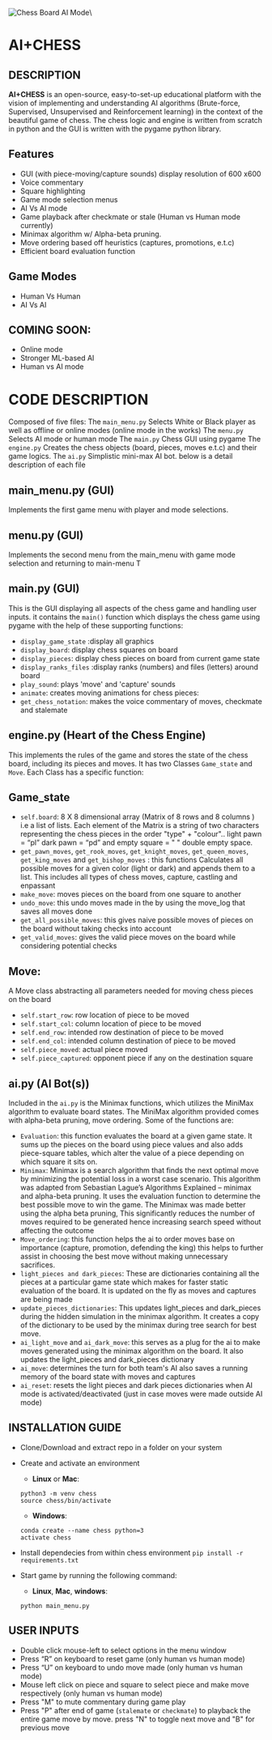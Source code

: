 ![Chess Board AI Mode](/misc/Chess.gif)\

# AI+CHESS

## DESCRIPTION

**AI+CHESS** is an open-source, easy-to-set-up educational platform with the vision of  implementing and understanding AI algorithms (Brute-force, Supervised, Unsupervised and Reinforcement learning) in the context of the beautiful game of chess. The chess logic and engine is written from scratch in python and the GUI is written with the pygame python library.


## Features

*	GUI (with piece-moving/capture sounds) display resolution of 600 x600
*	Voice commentary
*	Square highlighting
*	Game mode selection menus
*	AI Vs AI mode
*	Game playback after checkmate or stale (Human vs Human mode currently)
*	Minimax algorithm w/ Alpha-beta pruning.
*	Move ordering based off heuristics (captures, promotions, e.t.c)
*	Efficient board evaluation function


## Game Modes

*	Human Vs Human
*	AI Vs AI


## COMING SOON:

* Online mode
* Stronger ML-based AI
* Human vs AI mode


# CODE DESCRIPTION

Composed of five files:
The `main_menu.py` Selects White or Black player as well as offline or online modes (online mode in the works)
The `menu.py` Selects AI mode or human mode
The `main.py` Chess GUI using pygame
The `engine.py` Creates the chess objects (board, pieces, moves e.t.c) and their game logics.
The `ai.py` Simplistic mini-max  AI bot. below is a detail description of each file


## main_menu.py (GUI)

Implements the first game menu with player and mode selections.


## menu.py (GUI)

Implements the second menu from the main_menu with game mode selection and returning to main-menu T


## main.py (GUI)

This is the GUI displaying all aspects of the chess game and handling user inputs. it contains the `main()` function which displays the chess game using pygame with the help of these supporting functions:
*	`display_game_state` :display all graphics
*	`display_board`: display chess squares on board
*	`display_pieces`:  display chess pieces on board from current game state
*	`display_ranks_files` :display ranks (numbers) and files (letters) around board
*	`play_sound`: plays 'move' and 'capture' sounds
*	`animate`: creates moving animations for chess pieces:
*	`get_chess_notation`: makes the voice commentary of moves, checkmate and stalemate


## engine.py (Heart of the Chess Engine)

This implements the rules of the game and stores the state of the chess board, including its pieces and moves. It has two Classes `Game_state` and `Move`. Each Class has a specific function:


## Game_state

* `self.board`: 8 X 8 dimensional array (Matrix of 8 rows and 8 columns ) i.e a list of lists. Each element of the Matrix  is a string of two characters representing the chess pieces in the order "type" + "colour".. light pawn = “pl” dark pawn = “pd” and empty square = "  " double empty space.
*	`get_pawn_moves`, `get_rook_moves`, `get_knight_moves`, `get_queen_moves`, `get_king_moves` and `get_bishop_moves` : this functions Calculates all possible moves for a given color (light or dark) and appends them to a list. This includes all types of chess moves, capture, castling and enpassant
*	`make_move`: moves pieces on the board from one square to another
*	`undo_move`: this undo moves made in the by using the move_log that saves all moves done
*	`get_all_possible_moves`: this gives naive possible moves of pieces on the board without taking checks into account
*	`get_valid_moves`: gives the valid piece moves on the board while considering potential checks

## Move:

A Move class abstracting all parameters needed for moving chess pieces on the board
*	`self.start_row`: row location of piece to be moved
*	`self.start_col`: column location of piece to be moved
*	`self.end_row`: intended row destination of piece to be moved
*	`self.end_col`: intended column destination of piece to be moved
*	`self.piece_moved`: actual piece moved
*	`self.piece_captured`: opponent piece if any on the destination square


## ai.py (AI Bot(s))

Included in the `ai.py` is the Minimax functions, which utilizes the MiniMax algorithm to evaluate board states. The MiniMax algorithm provided comes with alpha-beta pruning, move ordering. Some of the functions are:

*	`Evaluation`: this function evaluates the board at a given game state. It sums up the pieces on the board using piece values and also adds piece-square tables, which alter the value of a piece depending on which square it sits on.
*	`Minimax`: Minimax is a search algorithm that finds the next optimal move by minimizing the potential loss in a worst case scenario. This algorithm was adapted from Sebastian Lague’s Algorithms Explained – minimax and alpha-beta pruning. It uses the evaluation function to determine the best possible move to win the game. The Minimax was made better using the alpha beta pruning, This significantly reduces the number of moves required to be generated hence increasing search speed without affecting the outcome
*	`Move_ordering`: this function helps the ai to order moves base on importance (capture, promotion, defending the king) this helps to further assist in choosing the best move without making unnecessary sacrifices.
*	`light_pieces and dark_pieces`: These are dictionaries containing all the pieces at a particular game state which makes for faster static evaluation of the board. It is updated on the fly as moves and captures are being made
*	`update_pieces_dictionaries`: This updates light_pieces and dark_pieces during the hidden simulation in the minimax algorithm. It creates a copy of the dictionary to be used by the minimax during tree search for best move.
*	`ai_light_move` and `ai_dark_move`: this serves as a plug for the ai to make moves generated using the minimax algorithm on the board. It also updates the light_pieces and dark_pieces dictionary
*	`ai_move`: determines the turn for both team's AI also saves a running memory of the board state with moves and captures
*	`ai_reset`: resets the light pieces and dark pieces dictionaries when AI mode is activated/deactivated (just in case moves were made outside AI mode)


## INSTALLATION GUIDE

*	Clone/Download and extract repo in a folder on your system
*	Create and activate an environment

	- __Linux__ or __Mac__:
	```
    python3 -m venv chess
	source chess/bin/activate
	```
	- __Windows__:
	```
	conda create --name chess python=3
	activate chess
	```
*	Install dependecies from within chess environment
	`pip install -r requirements.txt`

*	Start game by running the following command:
    - __Linux__,  __Mac__, __windows__:
    ```
    python main_menu.py
    ```

## USER INPUTS

*	Double click mouse-left to select options in the menu window
*	Press “R” on keyboard to reset game (only human vs human mode)
*	Press “U” on keyboard to undo move made (only human vs human mode)
*	Mouse left click on piece and square to select piece and make move respectively (only human vs human mode)
*	Press "M" to mute commentary during game play
*	Press "P" after end of game (`stalemate` or `checkmate`) to playback the entire game move by move. press "N" to toggle next move and "B" for previous move


